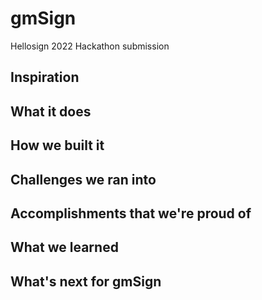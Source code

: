# gmSign

 Hellosign 2022 Hackathon submission

## Inspiration

## What it does

## How we built it

## Challenges we ran into

## Accomplishments that we're proud of

## What we learned

## What's next for gmSign
